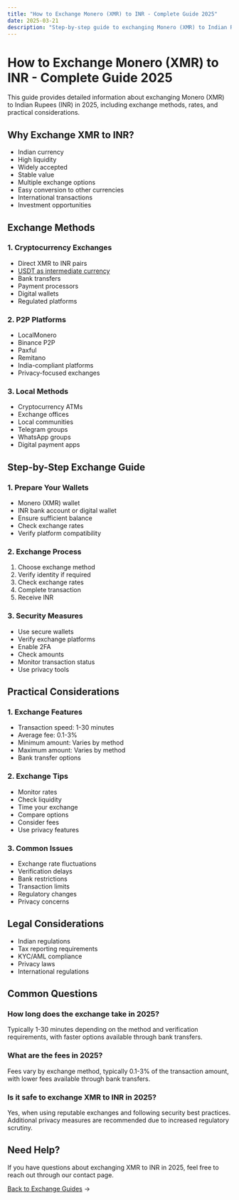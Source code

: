 ```yaml
---
title: "How to Exchange Monero (XMR) to INR - Complete Guide 2025"
date: 2025-03-21
description: "Step-by-step guide to exchanging Monero (XMR) to Indian Rupees (INR). Learn about exchange methods, rates, and security measures in 2025."
---
```


# How to Exchange Monero (XMR) to INR - Complete Guide 2025

This guide provides detailed information about exchanging Monero (XMR) to Indian Rupees (INR) in 2025, including exchange methods, rates, and practical considerations.

## Why Exchange XMR to INR?

-   Indian currency
-   High liquidity
-   Widely accepted
-   Stable value
-   Multiple exchange options
-   Easy conversion to other currencies
-   International transactions
-   Investment opportunities

## Exchange Methods

### 1. Cryptocurrency Exchanges

-   Direct XMR to INR pairs
-   [USDT as intermediate currency](/exchanges/xmr-to-usdt/)
-   Bank transfers
-   Payment processors
-   Digital wallets
-   Regulated platforms

### 2. P2P Platforms

-   LocalMonero
-   Binance P2P
-   Paxful
-   Remitano
-   India-compliant platforms
-   Privacy-focused exchanges

### 3. Local Methods

-   Cryptocurrency ATMs
-   Exchange offices
-   Local communities
-   Telegram groups
-   WhatsApp groups
-   Digital payment apps

## Step-by-Step Exchange Guide

### 1. Prepare Your Wallets

-   Monero (XMR) wallet
-   INR bank account or digital wallet
-   Ensure sufficient balance
-   Check exchange rates
-   Verify platform compatibility

### 2. Exchange Process

1. Choose exchange method
2. Verify identity if required
3. Check exchange rates
4. Complete transaction
5. Receive INR

### 3. Security Measures

-   Use secure wallets
-   Verify exchange platforms
-   Enable 2FA
-   Check amounts
-   Monitor transaction status
-   Use privacy tools

## Practical Considerations

### 1. Exchange Features

-   Transaction speed: 1-30 minutes
-   Average fee: 0.1-3%
-   Minimum amount: Varies by method
-   Maximum amount: Varies by method
-   Bank transfer options

### 2. Exchange Tips

-   Monitor rates
-   Check liquidity
-   Time your exchange
-   Compare options
-   Consider fees
-   Use privacy features

### 3. Common Issues

-   Exchange rate fluctuations
-   Verification delays
-   Bank restrictions
-   Transaction limits
-   Regulatory changes
-   Privacy concerns

## Legal Considerations

-   Indian regulations
-   Tax reporting requirements
-   KYC/AML compliance
-   Privacy laws
-   International regulations

## Common Questions

### How long does the exchange take in 2025?

Typically 1-30 minutes depending on the method and verification requirements, with faster options available through bank transfers.

### What are the fees in 2025?

Fees vary by exchange method, typically 0.1-3% of the transaction amount, with lower fees available through bank transfers.

### Is it safe to exchange XMR to INR in 2025?

Yes, when using reputable exchanges and following security best practices. Additional privacy measures are recommended due to increased regulatory scrutiny.

## Need Help?

If you have questions about exchanging XMR to INR in 2025, feel free to reach out through our contact page.

[Back to Exchange Guides](/exchanges/) →
